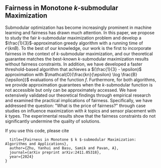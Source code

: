 ## Fairness in Monotone $k$-submodular Maximization
Submodular optimization has become increasingly prominent in machine learning and fairness has drawn much attention. In this paper, we propose to study the fair $k$-submodular maximization problem and develop a $\frac{1}{3}$-approximation greedy algorithm with a running time of $\mathcal{O}(knB)$. To the best of our knowledge, our work is the first to incorporate fairness in the context of $k$-submodular maximization, and our theoretical guarantee matches the best-known $k$-submodular maximization results without fairness constraints. In addition, we have developed a faster threshold-based algorithm that achieves a $(\frac{1}{3} - \epsilon)$ approximation with $\mathcal{O}(\frac{kn}{\epsilon} \log \frac{B}{\epsilon})$ evaluations of the function $f$. Furthermore, for both algorithms, we provide approximation guarantees when the $k$-submodular function is not accessible but only can be approximately accessed. We have extensively validated our theoretical findings through empirical research and examined the practical implications of fairness. Specifically, we have addressed the question: "What is the price of fairness?" through case studies on influence maximization with $k$ topics and sensor placement with $k$ types. The experimental results show that the fairness constraints do not significantly undermine the quality of solutions.

If you use this code, please cite
```@article{zhu2024fairness,
  title={Fairness in Monotone $ k $-submodular Maximization: Algorithms and Applications},
  author={Zhu, Yanhui and Basu, Samik and Pavan, A},
  journal={arXiv preprint arXiv:2411.05318},
  year={2024}
}
```
